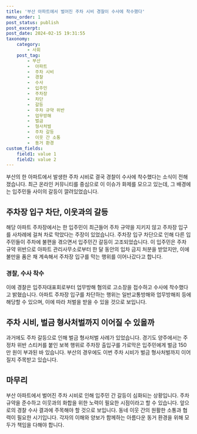 ```yaml
---
title: '부산 아파트에서 벌어진 주차 시비 경찰이 수사에 착수했다'
menu_order: 1
post_status: publish
post_excerpt: 
post_date: 2024-02-15 19:31:55
taxonomy:
    category:
        - 사회
    post_tag:
        - 부산
        -  아파트
        -  주차 시비
        -  경찰
        -  수사
        -  입주민
        -  주차장
        -  차단
        -  갈등
        -  주차 규약 위반
        -  업무방해
        -  벌금
        -  형사처벌
        -  주차 갈등
        -  이웃 간 소통
        -  동거 환경
custom_fields:
    field1: value 1
    field2: value 2
---
```


부산의 한 아파트에서 발생한 주차 시비로 결국 경찰이 수사에 착수했다는 소식이 전해졌습니다. 최근 온라인 커뮤니티를 중심으로 이 이슈가 화제를 모으고 있는데, 그 배경에는 입주민들 사이의 갈등이 깔려있었습니다.
## 주차장 입구 차단, 이웃과의 갈등
해당 아파트 주차장에서는 한 입주민이 최근들어 주차 규약을 지키지 않고 주차장 입구를 사차례에 걸쳐 차로 막았다는 주장이 있었습니다. 주차장 입구 차단으로 인해 다른 입주민들이 주차에 불편을 겪으면서 입주민간 갈등이 고조되었습니다.
이 입주민은 주차 규약 위반으로 아파트 관리사무소로부터 한 달 동안의 입차 금지 처분을 받았지만, 이에 불만을 품은 채 계속해서 주차장 입구를 막는 행위를 이어나갔다고 합니다.
### 경찰, 수사 착수
이에 경찰은 입주자대표회로부터 업무방해 혐의로 고소장을 접수하고 수사에 착수했다고 밝혔습니다. 아파트 주차장 입구를 차단하는 행위는 일반교통방해와 업무방해죄 등에 해당할 수 있으며, 이에 따라 처벌을 받을 수 있을 것으로 보입니다.
## 주차 시비, 벌금 형사처벌까지 이어질 수 있을까
과거에도 주차 갈등으로 인해 벌금 형사처벌 사례가 있었습니다. 경기도 양주에서는 주정차 위반 스티커를 붙인 보복 행위로 주차장 출입구를 가로막은 입주민에게 벌금 150만 원이 부과된 바 있습니다. 부산의 경우에도 이번 주차 시비가 벌금 형사처벌까지 이어질지 주목받고 있습니다.
## 마무리
부산 아파트에서 벌어진 주차 시비로 인해 입주민 간 갈등이 심화되는 상황입니다. 주차 규약을 준수하고 이웃과의 화합을 위한 노력이 필요한 시점이라고 할 수 있습니다. 앞으로의 경찰 수사 결과에 주목해야 할 것으로 보입니다. 동네 이웃 간의 원활한 소통과 협력이 필요한 시기입니다. 각자의 이해와 양보가 함께하는 아름다운 동거 환경을 위해 모두가 책임을 다해야 합니다. 
